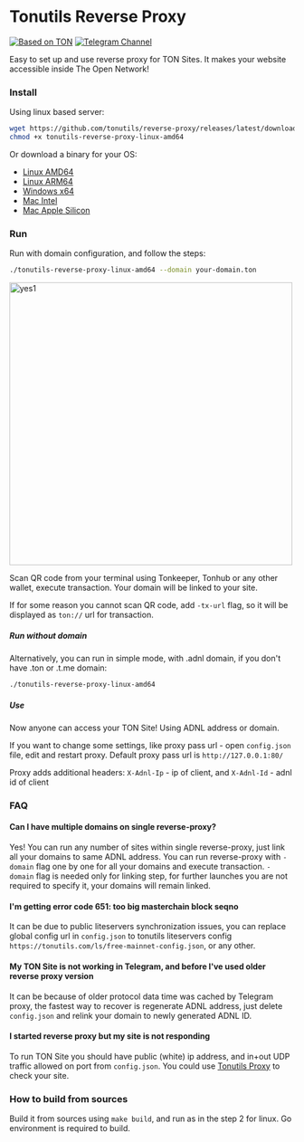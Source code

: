 # Tonutils Reverse Proxy

[![Based on TON][ton-svg]][ton]
[![Telegram Channel][tgc-svg]][tg-channel]

Easy to set up and use reverse proxy for TON Sites.
It makes your website accessible inside The Open Network!

### Install

Using linux based server:
```sh
wget https://github.com/tonutils/reverse-proxy/releases/latest/download/tonutils-reverse-proxy-linux-amd64
chmod +x tonutils-reverse-proxy-linux-amd64
```

Or download a binary for your OS:
   * [Linux AMD64](https://github.com/tonutils/reverse-proxy/releases/latest/download/tonutils-reverse-proxy-linux-amd64)
   * [Linux ARM64](https://github.com/tonutils/reverse-proxy/releases/latest/download/tonutils-reverse-proxy-linux-arm64)
   * [Windows x64](https://github.com/tonutils/reverse-proxy/releases/latest/download/tonutils-reverse-proxy-windows-x64.exe)
   * [Mac Intel](https://github.com/tonutils/reverse-proxy/releases/latest/download/tonutils-reverse-proxy-mac-amd64)
   * [Mac Apple Silicon](https://github.com/tonutils/reverse-proxy/releases/latest/download/tonutils-reverse-proxy-mac-arm64) 

### Run

Run with domain configuration, and follow the steps:

```sh
./tonutils-reverse-proxy-linux-amd64 --domain your-domain.ton 
```

<img width="500" alt="yes1" src="https://user-images.githubusercontent.com/9332353/210967656-182b0d0f-6954-49c9-bf8a-40f5b4a61aa7.png">

Scan QR code from your terminal using Tonkeeper, Tonhub or any other wallet, execute transaction. Your domain will be linked to your site. 

If for some reason you cannot scan QR code, add `-tx-url` flag, so it will be displayed as `ton://` url for transaction.

##### Run without domain

Alternatively, you can run in simple mode, with .adnl domain, if you don't have .ton or .t.me domain:

```sh
./tonutils-reverse-proxy-linux-amd64
```

##### Use

Now anyone can access your TON Site! Using ADNL address or domain. 

If you want to change some settings, like proxy pass url - open `config.json` file, edit and restart proxy. Default proxy pass url is `http://127.0.0.1:80/`

Proxy adds additional headers:
`X-Adnl-Ip` - ip of client, and `X-Adnl-Id` - adnl id of client

### FAQ

#### Can I have multiple domains on single reverse-proxy?

Yes! You can run any number of sites within single reverse-proxy, just link all your domains to same ADNL address. 
You can run reverse-proxy with `-domain` flag one by one for all your domains and execute transaction. `-domain` flag is needed only for linking step, for further launches you are not required to specify it, your domains will remain linked.

#### I'm getting error code 651: too big masterchain block seqno

It can be due to public liteservers synchronization issues, you can replace global config url in `config.json` to tonutils liteservers config `https://tonutils.com/ls/free-mainnet-config.json`, or any other.

#### My TON Site is not working in Telegram, and before I've used older reverse proxy version

It can be because of older protocol data time was cached by Telegram proxy, the fastest way to recover is regenerate ADNL address, just delete `config.json` and relink your domain to newly generated ADNL ID.

#### I started reverse proxy but my site is not responding

To run TON Site you should have public (white) ip address, and in+out UDP traffic allowed on port from `config.json`. You could use [Tonutils Proxy](https://github.com/xssnick/Tonutils-Proxy) to check your site.

### How to build from sources

Build it from sources using `make build`, and run as in the step 2 for linux. Go environment is required to build.

<!-- Badges -->
[ton-svg]: https://img.shields.io/badge/Based%20on-TON-blue
[tgc-svg]: https://img.shields.io/badge/Telegram%20-Subscribe-24A1DE

[ton]: https://ton.org
[tg-channel]: https://t.me/tonutilsnews
